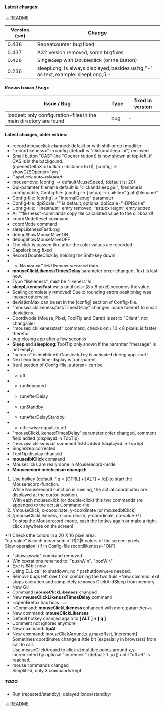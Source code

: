 #### Latest changes: 
[-> README](README.md)
    
Version (>=)| Change
------------ | -------------
0.438 | Repeatcounter bug fixed
0.437 | A32 version removed, some bugfixes
0.428 | SingleStep with Doubleclick (or the Button)
0.236 | sleepLong: Is always displayed, besides using "-" as text, example: sleepLong,5,-
  
#### Known issues / bugs 
Issue / Bug | Type | fixed in version
------------ | ------------- | -------------
loadset: only configuration-files in the main directory are found | bug | -
  
#### Latest changes, older entries:  
* record mouseclick changed: default or with shift or ctrl modifier  
* "recordlikeness=" in config (default is "clickandsleep.ini") removed
* Small button "CAS" (the "Opener button)) is now shown at top-left, if CAS is in the backgound.   
(openerDeltaX = button x-distance to 0), \[config] -> showCLSOpener="yes"  
* CapsLock auto-released
* mousemove: \[config] -> defaultMouseSpeed, (default is: 20)
* Gui-paramter filename default is "clickandsleep.gui", filename is configurable, Config-file: \[config] -> \[setup] -> guiFile="(path\)filename"  
* Config-file: \[config] -> "internalDebug" parameter
* Config-file: dpiScale="" is default, optional dpiScale="-DPIScale"
* Config-file: "linesInList" entry removed, "listBoxHeight" entry added
* All "*likeness"-commands copy the calculated value to the clipboard!
* coordModeReset command
* coordMode command
* sleepLikenessFastLong
* debugShowMouseMoveON   
* debugShowMouseMoveOFF   
* The click is passed thru after the color values are recorded
* Capslock bug fixed
* Record DoubleClick by holding the Shift-key down!  
* * No mouseClickLikeness recorded then.  
* **mouseClickLikenessTimesDelay** parameter order changed, Text is last now.
* Typo "likeleness", must be "likeness"!s
* **sleepLikenessFast** waits until color (8 x 8 pixel) becomes the value.
* Scaling completely removed! Due to rounding errors positioning was inexact otherwise!
* deviationMax can be set in the \[config] section of Config-file.  
* "mouseclicklikeness/fast/TimesDelay" changed, made tolerant to small deviations.
* CoordMode (Mouse, Pixel, ToolTip and Caret) is set to "Client", not changable!
* "mouseclicklikenessfast" command, checks only 10 x 8 pixels, is faster therefor.  
* bug closing app after a few seconds
* **Sleep** and **sleeplong**: ToolTip only shown if the paramter "message" is not empty.
* "autorun" is inhibited if Capslock-key is activated during app-start!
* Next excution time-display is transparent
* \[run] section of Config-file, autorun= can be
* * off
* * runRepeated  
* * runAfterDelay  
* * runStandby  
* * runAfterDelayStandby  
* * otherwise equals to off 
* "mouseClickLikenessTimesDelay" parameter order changed, comment field added (displayed in TopTip)
* "mouseclicklikeness" comment field added (displayed in TopTip)
* SingleStep corrected
* ToolTip display changed
* **mousedblClick** command
* Mouseclicks are really done in Mouserecord-mode
* **Mouserecord mechanism changed:**  
1. Use hotkey (default: ^!q = \[CTRL] + \[ALT] + \[q]) to start the Mouserecord-function.  
While Mouserecord-function is running, the actual coordinates are displayed at the cursor-position.  
With each mousecklick (or double-click) this two commands are appended to the actual Command-file:  
1. //mouseClick, x-coordinate, y-coordinate   (or mousedblClick)
2. //mouseClickLikeness, x-coordinate, y-coordinate, ca-value \*1)  
To stop the Mouserecord-mode, push the hotkey again or make a right-click anywhere on the screen!   

\*1) Checks the colors in a 20 X 16 pixel area.  
"ca-value" is each mean-sum of R|G|B colors of the screen-pixels.  
Slow operation! (if in Config-file recordlikeness="ON")
 
 
* "showcaswin" command removed  
* Win operations renamed to: "pushWin", "popWin"  
* Exe is 64bit now
* Using DLL call to shutdown, no * psshutdown.exe needed.
* Remove bugs left over from combining the two Guis
*New commad: exit  
stops operation and completely removes ClickAndSleep from memory  
* New Gui
* Command **mouseClickLikeness** changed  
* New **mouseClickLikenessTimesDelay** command  
* ~openFirefox has bugs ...~
* ~Command: **mouseClickLikeness**  enhanced with more parameter~s  
* New command: **mouseClickLikeness**  
* Default hotkey changed again to **\[ ALT ] + \[ q ]**  
* Comment not ignored anymore
* New command:  **tipAt**   
* New command: mouseClickAround,x,y,maxoffset,\[increment]
Sometimes coordinates change a little bit (especially in browsers) from call to call.  
Use mouseClickAround to click at multible points around x,y incremented by optional "increment" (default: 1 \[px]) until "offset" is reached.  
* mouse commands changed  
Simplified, only 3 commands kept.  
  
  
##### TODO
* Run (repeated/standby), delayed (once/standby)

  
[-> README](README.md)


